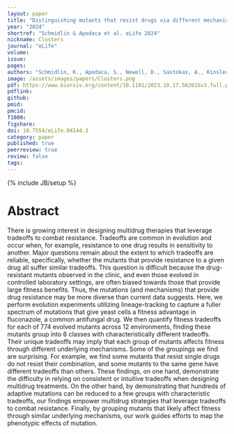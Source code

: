 ```yaml
---
layout: paper
title: "Distinguishing mutants that resist drugs via different mechanisms by examining fitness tradeoffs"
year: "2024"
shortref: "Schmidlin & Apodaca et al. eLife 2024"
nickname: Clusters
journal: "eLife"
volume: 
issue: 
pages: 
authors: "Schmidlin, K., Apodaca, S., Newell, D., Sastokas, A., Kinsler, G., Geiler-Samerotte, K"
image: /assets/images/papers/Clusters.png
pdf: https://www.biorxiv.org/content/10.1101/2023.10.17.562616v3.full.pdf
pdflink: 
github: 
pmid: 
pmcid: 
f1000: 
figshare: 
doi: 10.7554/eLife.94144.3
category: paper
published: true
peerreview: true
review: false
tags: 
---
```

{% include JB/setup %}

# Abstract 

There is growing interest in designing multidrug therapies that leverage tradeoffs to combat resistance. Tradeoffs are common in evolution and occur when, for example, resistance to one drug results in sensitivity to another. Major questions remain about the extent to which tradeoffs are reliable, specifically, whether the mutants that provide resistance to a given drug all suffer similar tradeoffs. This question is difficult because the drug-resistant mutants observed in the clinic, and even those evolved in controlled laboratory settings, are often biased towards those that provide large fitness benefits. Thus, the mutations (and mechanisms) that provide drug resistance may be more diverse than current data suggests. Here, we perform evolution experiments utilizing lineage-tracking to capture a fuller spectrum of mutations that give yeast cells a fitness advantage in fluconazole, a common antifungal drug. We then quantify fitness tradeoffs for each of 774 evolved mutants across 12 environments, finding these mutants group into 6 classes with characteristically different tradeoffs. Their unique tradeoffs may imply that each group of mutants affects fitness through different underlying mechanisms. Some of the groupings we find are surprising. For example, we find some mutants that resist single drugs do not resist their combination, and some mutants to the same gene have different tradeoffs than others. These findings, on one hand, demonstrate the difficulty in relying on consistent or intuitive tradeoffs when designing multidrug treatments. On the other hand, by demonstrating that hundreds of adaptive mutations can be reduced to a few groups with characteristic tradeoffs, our findings empower multidrug strategies that leverage tradeoffs to combat resistance. Finally, by grouping mutants that likely affect fitness through similar underlying mechanisms, our work guides efforts to map the phenotypic effects of mutation.